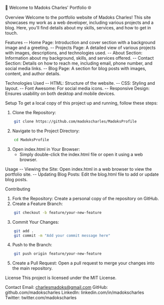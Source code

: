 🚀 Welcome to Madoks Charles' Portfolio 🌐

Overview
Welcome to the portfolio website of Madoks Charles! This site showcases my work as a web developer, including various projects and a blog. Here, you'll find details about my skills, services, and how to get in touch.

Features
-- Home Page: Introduction and cover section with a background image and a greeting.
-- Projects Page: A detailed view of various projects with images, descriptions, and technologies used.
-- About Section: Information about my background, skills, and services offered.
-- Contact Section: Details on how to reach me, including email, phone number, and social media links.
-- Blog Page: A section for blog posts with images, content, and author details.

Technologies Used
-- HTML: Structure of the website.
-- CSS: Styling and layout.
-- Font Awesome: For social media icons.
-- Responsive Design: Ensures usability on both desktop and mobile devices.

Setup
To get a local copy of this project up and running, follow these steps:

1. Clone the Repository:
```bash
    git clone https://github.com/madokscharles/MadoksProfile
```
2. Navigate to the Project Directory:
```bash
    cd MadoksProfile
```
3. Open index.html in Your Browser:
    - Simply double-click the index.html file or open it using a web browser.

Usage
-- Viewing the Site: Open index.html in a web browser to view the portfolio site.
-- Updating Blog Posts: Edit the blog.html file to add or update blog posts.

Contributing
1. Fork the Repository: Create a personal copy of the repository on GitHub.
2. Create a Feature Branch:
```bash
    git checkout -b feature/your-new-feature
```
3. Commit Your Changes:
```bash
    git add .
    git commit -m "Add your commit message here"
```
4. Push to the Branch:
```bash
    git push origin feature/your-new-feature
```
5. Create a Pull Request: Open a pull request to merge your changes into the main repository.

License
This project is licensed under the MIT License.

Contact
Email: charlesmadoks@gmail.com
GitHub: github.com/madokscharles
LinkedIn: linkedin.com/in/madokscharles
Twitter: twitter.com/madokscharles